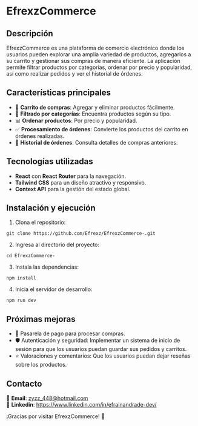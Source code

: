 # EfrexzCommerce

## Descripción

EfrexzCommerce es una plataforma de comercio electrónico donde los usuarios pueden explorar una amplia variedad de productos, agregarlos a su carrito y gestionar sus compras de manera eficiente. La aplicación permite filtrar productos por categorías, ordenar por precio y popularidad, así como realizar pedidos y ver el historial de órdenes.

## Características principales

- 🛒 **Carrito de compras**: Agregar y eliminar productos fácilmente.
- 🔎 **Filtrado por categorías**: Encuentra productos según su tipo.
- 📊 **Ordenar productos**: Por precio y popularidad.
- ✅ **Procesamiento de órdenes**: Convierte los productos del carrito en órdenes realizadas.
- 📂 **Historial de órdenes**: Consulta detalles de compras anteriores.

## Tecnologías utilizadas

- **React** con **React Router** para la navegación.
- **Tailwind CSS** para un diseño atractivo y responsivo.
- **Context API** para la gestión del estado global.

## Instalación y ejecución

1. Clona el repositorio:

```
git clone https://github.com/Efrexz/EfrexzCommerce-.git
```

2. Ingresa al directorio del proyecto:

```
cd EfrexzCommerce-
```

3. Instala las dependencias:

```
npm install
```

4. Inicia el servidor de desarrollo:

```
npm run dev
```

## Próximas mejoras

- 🏦 Pasarela de pago para procesar compras.
- 🛡️ Autenticación y seguridad: Implementar un sistema de inicio de sesión para que los usuarios puedan guardar sus pedidos y carritos.
- ⭐ Valoraciones y comentarios: Que los usuarios puedan dejar reseñas sobre los productos.

## Contacto

📩 **Email**: zyzz_448@hotmail.com  
💼 **Linkedin**: https://www.linkedin.com/in/efrainandrade-dev/

¡Gracias por visitar EfrexzCommerce! 🚀
